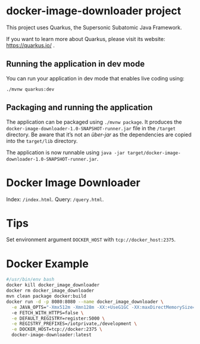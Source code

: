 # docker-image-downloader project

This project uses Quarkus, the Supersonic Subatomic Java Framework.

If you want to learn more about Quarkus, please visit its website: https://quarkus.io/ .

## Running the application in dev mode

You can run your application in dev mode that enables live coding using:
```
./mvnw quarkus:dev
```

## Packaging and running the application

The application can be packaged using `./mvnw package`.
It produces the `docker-image-downloader-1.0-SNAPSHOT-runner.jar` file in the `/target` directory.
Be aware that it’s not an _über-jar_ as the dependencies are copied into the `target/lib` directory.

The application is now runnable using `java -jar target/docker-image-downloader-1.0-SNAPSHOT-runner.jar`.

# Docker Image Downloader

Index: `/index.html`.
Query: `/query.html`.

# Tips

Set environment argument `DOCKER_HOST` with `tcp://docker_host:2375`.

# Docker Example

```bash
#/usr/bin/env bash
docker kill docker_image_downloader
docker rm docker_image_downloader
mvn clean package docker:build
docker run -d -p 8080:8080 --name docker_image_downloader \
  -e JAVA_OPTS="-Xmx512m -Xmn128m -XX:+UseG1GC -XX:maxDirectMemorySize=512m"
  -e FETCH_WITH_HTTPS=false \
  -e DEFAULT_REGISTRY=register:5000 \
  -e REGISTRY_PREFIXES=/iotprivate,/development \
  -e DOCKER_HOST=tcp://docker:2375 \
  docker-image-downloader:latest
```
